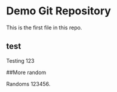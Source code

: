# Demo Git Repository

This is the first file in this repo.

## test

Testing 123

##More random

Randoms 123456.


